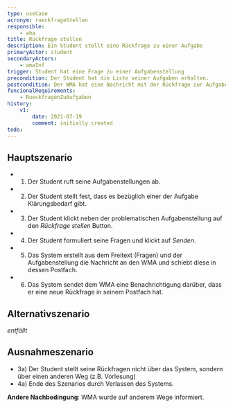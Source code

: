```yaml
---
type: useCase
acronym: rueckfrageStellen
responsible: 
    - aha
title: Rückfrage stellen
description: Ein Student stellt eine Rückfrage zu einer Aufgabe
primaryActor: student
secondaryActors:
    - wmaInf
trigger: Student hat eine Frage zu einer Aufgabenstellung
precondition: Der Student hat die Liste seiner Aufgaben erhalten.
postcondition: Der WMA hat eine Nachricht mit der Rückfrage zur Aufgabe erhalten und wurde darüber benachrichtigt.
funcionalRequirements: 
    - RueckfragenZuAufgaben
history:
    v1:
        date: 2021-07-19
        comment: initially created
todo: 
---
```



## Hauptszenario

* 1) Der Student ruft seine Aufgabenstellungen ab.
* 2) Der Student stellt fest, dass es bezüglich einer der Aufgabe Klärungsbedarf gibt.
* 3) Der Student klickt neben der problematischen Aufgabenstellung auf den _Rückfrage stellen_ Button.
* 4) Der Student formuliert seine Fragen und klickt auf _Senden_.
* 5) Das System erstellt aus dem Freitext (Fragen) und der Aufgabenstellung die Nachricht an den WMA und schiebt diese in dessen Postfach.
* 6) Das System sendet dem WMA eine Benachrichtigung darüber, dass er eine neue Rückfrage in seinem Postfach hat.

## Alternativszenario

_entfällt_

## Ausnahmeszenario 

* 3a) Der Student stellt seine Rückfragen nicht über das System, sondern über einen anderen Weg (z.B. Vorlesung)
* 4a) Ende des Szenarios durch Verlassen des Systems.

**Andere Nachbedingung**: WMA wurde auf anderem Wege informiert.




